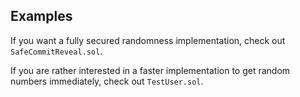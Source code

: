 ## Examples

If you want a fully secured randomness implementation, check out `SafeCommitReveal.sol`.

If you are rather interested in a faster implementation to get random numbers immediately, check out `TestUser.sol`.
